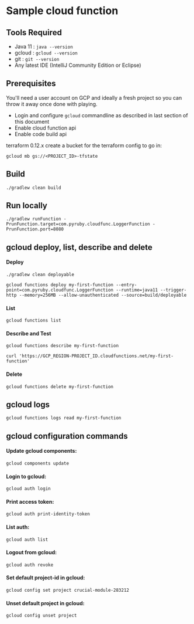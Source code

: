 # Sample cloud function

## Tools Required

* Java 11 : `java --version`
* gcloud : `gcloud --version`
* git : `git --version`
* Any latest IDE (IntelliJ Community Edition or Eclipse)

## Prerequisites

You'll need a user account on GCP and ideally a fresh project so you can throw it away once done with playing.

- Login and configure `gcloud` commandline as described in last section of this document
- Enable cloud function api
- Enable code build api

terraform 0.12.x
create a bucket for the terraform config to go in:

    gcloud mb gs://<PROJECT_ID>-tfstate

## Build

    ./gradlew clean build
    
## Run locally

    ./gradlew runFunction -PrunFunction.target=com.pyruby.cloudfunc.LoggerFunction -PrunFunction.port=8080
    
## gcloud deploy, list, describe and delete 

#### Deploy

    ./gradlew clean deployable
    
    gcloud functions deploy my-first-function --entry-point=com.pyruby.cloudfunc.LoggerFunction --runtime=java11 --trigger-http --memory=256MB --allow-unauthenticated --source=build/deployable
    
#### List

    gcloud functions list

#### Describe and Test

    gcloud functions describe my-first-function
    
    curl 'https://GCP_REGION-PROJECT_ID.cloudfunctions.net/my-first-function'

#### Delete

    gcloud functions delete my-first-function
    
## gcloud logs

    gcloud functions logs read my-first-function
    
    
## gcloud configuration commands

#### Update gcloud components:
    
    gcloud components update

#### Login to gcloud:

    gcloud auth login

#### Print access token:

    gcloud auth print-identity-token
    
#### List auth:

    gcloud auth list

#### Logout from gcloud:
    
    gcloud auth revoke

#### Set default project-id in gcloud:

    gcloud config set project crucial-module-283212

#### Unset default project in gcloud:
    
    gcloud config unset project